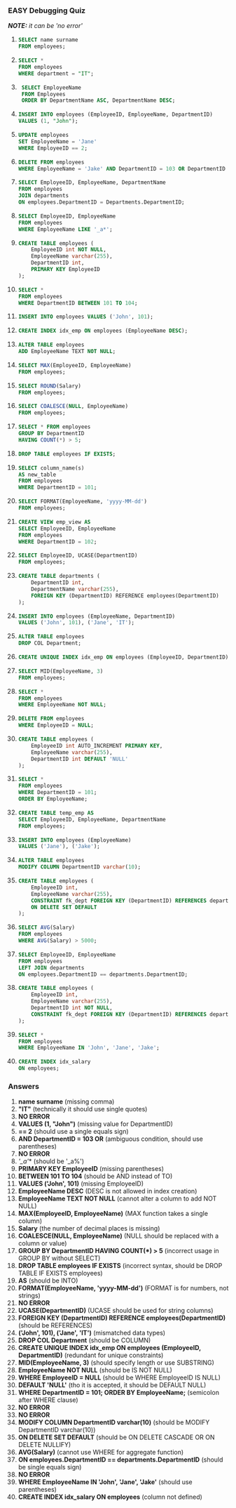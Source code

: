 ### EASY Debugging Quiz
***NOTE:** it can be 'no error'*

1. ```sql
   SELECT name surname
   FROM employees;
   ```
2. ```sql
   SELECT * 
   FROM employees
   WHERE department = "IT";
   ```
3. ```sql
    SELECT EmployeeName
    FROM Employees
    ORDER BY DepartmentName ASC, DepartmentName DESC;
    ```
4. ```sql
   INSERT INTO employees (EmployeeID, EmployeeName, DepartmentID)
   VALUES (1, "John");
   ```
5. ```sql
   UPDATE employees
   SET EmployeeName = 'Jane'
   WHERE EmployeeID == 2;
   ```
6. ```sql
   DELETE FROM employees
   WHERE EmployeeName = 'Jake' AND DepartmentID = 103 OR DepartmentID = 101;
   ```
7. ```sql
   SELECT EmployeeID, EmployeeName, DepartmentName
   FROM employees
   JOIN departments
   ON employees.DepartmentID = Departments.DepartmentID;
   ```
8. ```sql
   SELECT EmployeeID, EmployeeName
   FROM employees
   WHERE EmployeeName LIKE '_a*';
   ```
9. ```sql
   CREATE TABLE employees (
       EmployeeID int NOT NULL,
       EmployeeName varchar(255),
       DepartmentID int,
       PRIMARY KEY EmployeeID
   );
   ```
10. ```sql
    SELECT * 
    FROM employees 
    WHERE DepartmentID BETWEEN 101 TO 104;
    ```
11. ```sql
    INSERT INTO employees VALUES ('John', 101);
    ```
12. ```sql
    CREATE INDEX idx_emp ON employees (EmployeeName DESC);
    ```
13. ```sql
    ALTER TABLE employees
    ADD EmployeeName TEXT NOT NULL;
    ```
14. ```sql
    SELECT MAX(EmployeeID, EmployeeName)
    FROM employees;
    ```
15. ```sql
    SELECT ROUND(Salary)
    FROM employees;
    ```
16. ```sql
    SELECT COALESCE(NULL, EmployeeName)
    FROM employees;
    ```
17. ```sql
    SELECT * FROM employees
    GROUP BY DepartmentID
    HAVING COUNT(*) > 5;
    ```
18. ```sql
    DROP TABLE employees IF EXISTS;
    ```
19. ```sql
    SELECT column_name(s)
    AS new_table
    FROM employees
    WHERE DepartmentID = 101;
    ```
20. ```sql
    SELECT FORMAT(EmployeeName, 'yyyy-MM-dd')
    FROM employees;
    ```
21. ```sql
    CREATE VIEW emp_view AS
    SELECT EmployeeID, EmployeeName
    FROM employees
    WHERE DepartmentID = 102;
    ```
22. ```sql
    SELECT EmployeeID, UCASE(DepartmentID)
    FROM employees;
    ```
23. ```sql
    CREATE TABLE departments (
        DepartmentID int,
        DepartmentName varchar(255),
        FOREIGN KEY (DepartmentID) REFERENCE employees(DepartmentID)
    );
    ```
24. ```sql
    INSERT INTO employees (EmployeeName, DepartmentID)
    VALUES ('John', 101), ('Jane', 'IT');
    ```
25. ```sql
    ALTER TABLE employees
    DROP COL Department;
    ```
26. ```sql
    CREATE UNIQUE INDEX idx_emp ON employees (EmployeeID, DepartmentID);
    ```
27. ```sql
    SELECT MID(EmployeeName, 3)
    FROM employees;
    ```
28. ```sql
    SELECT * 
    FROM employees
    WHERE EmployeeName NOT NULL;
    ```
29. ```sql
    DELETE FROM employees
    WHERE EmployeeID = NULL;
    ```
30. ```sql
    CREATE TABLE employees (
        EmployeeID int AUTO_INCREMENT PRIMARY KEY,
        EmployeeName varchar(255),
        DepartmentID int DEFAULT 'NULL'
    );
    ```
31. ```sql
    SELECT *
    FROM employees
    WHERE DepartmentID = 101;
    ORDER BY EmployeeName;
    ```
32. ```sql
    CREATE TABLE temp_emp AS
    SELECT EmployeeID, EmployeeName, DepartmentName
    FROM employees;
    ```
33. ```sql
    INSERT INTO employees (EmployeeName)
    VALUES ('Jane'), ('Jake');
    ```
34. ```sql
    ALTER TABLE employees
    MODIFY COLUMN DepartmentID varchar(10);
    ```
35. ```sql
    CREATE TABLE employees (
        EmployeeID int,
        EmployeeName varchar(255),
        CONSTRAINT fk_dept FOREIGN KEY (DepartmentID) REFERENCES departments(DepartmentID)
        ON DELETE SET DEFAULT
    );
    ```
36. ```sql
    SELECT AVG(Salary)
    FROM employees
    WHERE AVG(Salary) > 5000;
    ```
37. ```sql
    SELECT EmployeeID, EmployeeName
    FROM employees
    LEFT JOIN departments
    ON employees.DepartmentID == departments.DepartmentID;
    ```
38. ```sql
    CREATE TABLE employees (
        EmployeeID int,
        EmployeeName varchar(255),
        DepartmentID int NOT NULL,
        CONSTRAINT fk_dept FOREIGN KEY (DepartmentID) REFERENCES departments(DepartmentID)
    );
    ```
39. ```sql
    SELECT * 
    FROM employees
    WHERE EmployeeName IN 'John', 'Jane', 'Jake';
    ```
40. ```sql
    CREATE INDEX idx_salary
    ON employees;
    ```

### Answers

1. **name surname** (missing comma)
2. **"IT"** (technically it should use single quotes)
3. **NO ERROR** 
4. **VALUES (1, "John")** (missing value for DepartmentID)
5. **== 2** (should use a single equals sign)
6. **AND DepartmentID = 103 OR** (ambiguous condition, should use parentheses)
7. **NO ERROR** 
8. **'_a*'** (should be '_a%')
9. **PRIMARY KEY EmployeeID** (missing parentheses)
10. **BETWEEN 101 TO 104** (should be AND instead of TO)
11. **VALUES ('John', 101)** (missing EmployeeID)
12. **EmployeeName DESC** (DESC is not allowed in index creation)
13. **EmployeeName TEXT NOT NULL** (cannot alter a column to add NOT NULL)
14. **MAX(EmployeeID, EmployeeName)** (MAX function takes a single column)
15. **Salary** (the number of decimal places is missing)
16. **COALESCE(NULL, EmployeeName)** (NULL should be replaced with a column or value)
17. **GROUP BY DepartmentID HAVING COUNT(*) > 5** (incorrect usage in GROUP BY without SELECT)
18. **DROP TABLE employees IF EXISTS** (incorrect syntax, should be DROP TABLE IF EXISTS employees)
19. **AS** (should be INTO)
20. **FORMAT(EmployeeName, 'yyyy-MM-dd')** (FORMAT is for numbers, not strings)
21. **NO ERROR**
22. **UCASE(DepartmentID)** (UCASE should be used for string columns)
23. **FOREIGN KEY (DepartmentID) REFERENCE employees(DepartmentID)** (should be REFERENCES)
24. **('John', 101), ('Jane', 'IT')** (mismatched data types)
25. **DROP COL Department** (should be COLUMN)
26. **CREATE UNIQUE INDEX idx_emp ON employees (EmployeeID, DepartmentID)** (redundant for unique constraints)
27. **MID(EmployeeName, 3)** (should specify length or use SUBSTRING)
28. **EmployeeName NOT NULL** (should be IS NOT NULL)
29. **WHERE EmployeeID = NULL** (should be WHERE EmployeeID IS NULL)
30. **DEFAULT 'NULL'** (tho it is accepted, it should be DEFAULT NULL)
31. **WHERE DepartmentID = 101; ORDER BY EmployeeName;** (semicolon after WHERE clause)
32. **NO ERROR**
33. **NO ERROR**
34. **MODIFY COLUMN DepartmentID varchar(10)** (should be MODIFY DepartmentID varchar(10))
35. **ON DELETE SET DEFAULT** (should be ON DELETE CASCADE OR ON DELETE NULLIFY)
36. **AVG(Salary)** (cannot use WHERE for aggregate function)
37. **ON employees.DepartmentID == departments.DepartmentID** (should be single equals sign)
38. **NO ERROR**
39. **WHERE EmployeeName IN 'John', 'Jane', 'Jake'** (should use parentheses)
40. **CREATE INDEX idx_salary ON employees** (column not defined)